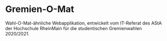 # Gremien-O-Mat

Wahl-O-Mat-ähnliche Webapplikation, entwickelt vom IT-Referat des AStA der Hochschule RheinMain für die studentischen Gremienwahlen 2020/2021.
